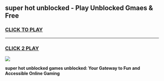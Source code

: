 
## super hot unblocked - Play Unblocked Gmaes & Free
<h3>
<a href="https://news.freeplayer.one?title=super_hot_unblocked&ref=16F">CLICK TO PLAY</a></h3>
<hr>

<h3>
<a href="https://news.freeplayer.one?title=super_hot_unblocked&ref=16F">CLICK 2 PLAY</a>
  
</h3>

<a href="https://news.freeplayer.one?title=super_hot_unblocked&ref=16F/"><img src="https://clearcache.store/games.png"></a>


**super hot unblocked games unblocked: Your Gateway to Fun and Accessible Online Gaming**
